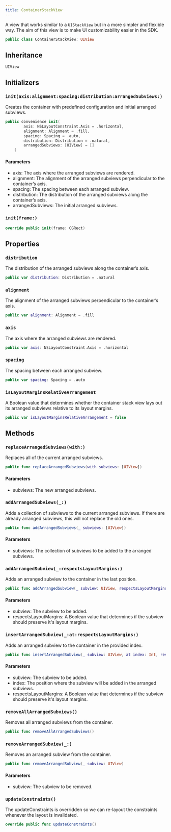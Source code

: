 ```yaml
---
title: ContainerStackView
---
```


A view that works similar to a `UIStackView` but in a more simpler and flexible way.
The aim of this view is to make UI customizability easier in the SDK.

``` swift
public class ContainerStackView: UIView 
```

## Inheritance

`UIView`

## Initializers

### `init(axis:alignment:spacing:distribution:arrangedSubviews:)`

Creates the container with predefined configuration and initial arranged subviews.

``` swift
public convenience init(
        axis: NSLayoutConstraint.Axis = .horizontal,
        alignment: Alignment = .fill,
        spacing: Spacing = .auto,
        distribution: Distribution = .natural,
        arrangedSubviews: [UIView] = []
    ) 
```

#### Parameters

  - axis: The axis where the arranged subviews are rendered.
  - alignment: The alignment of the arranged subviews perpendicular to the container’s axis.
  - spacing: The spacing between each arranged subview.
  - distribution: The distribution of the arranged subviews along the container’s axis.
  - arrangedSubviews: The initial arranged subviews.

### `init(frame:)`

``` swift
override public init(frame: CGRect) 
```

## Properties

### `distribution`

The distribution of the arranged subviews along the container’s axis.

``` swift
public var distribution: Distribution = .natural 
```

### `alignment`

The alignment of the arranged subviews perpendicular to the container’s axis.

``` swift
public var alignment: Alignment = .fill 
```

### `axis`

The axis where the arranged subviews are rendered.

``` swift
public var axis: NSLayoutConstraint.Axis = .horizontal
```

### `spacing`

The spacing between each arranged subview.

``` swift
public var spacing: Spacing = .auto 
```

### `isLayoutMarginsRelativeArrangement`

A Boolean value that determines whether the container stack view
lays out its arranged subviews relative to its layout margins.

``` swift
public var isLayoutMarginsRelativeArrangement = false 
```

## Methods

### `replaceArrangedSubviews(with:)`

Replaces all of the current arranged subviews.

``` swift
public func replaceArrangedSubviews(with subviews: [UIView]) 
```

#### Parameters

  - subviews: The new arranged subviews.

### `addArrangedSubviews(_:)`

Adds a collection of subviews to the current arranged subviews.
If there are already arranged subviews, this will not replace the old ones.

``` swift
public func addArrangedSubviews(_ subviews: [UIView]) 
```

#### Parameters

  - subviews: The collection of subviews to be added to the arranged subviews.

### `addArrangedSubview(_:respectsLayoutMargins:)`

Adds an arranged subview to the container in the last position.

``` swift
public func addArrangedSubview(_ subview: UIView, respectsLayoutMargins: Bool? = nil) 
```

#### Parameters

  - subview: The subview to be added.
  - respectsLayoutMargins: A Boolean value that determines if the subview should preserve it's layout margins.

### `insertArrangedSubview(_:at:respectsLayoutMargins:)`

Adds an arranged subview to the container in the provided index.

``` swift
public func insertArrangedSubview(_ subview: UIView, at index: Int, respectsLayoutMargins: Bool? = nil) 
```

#### Parameters

  - subview: The subview to be added.
  - index: The position where the subview will be added in the arranged subviews.
  - respectsLayoutMargins: A Boolean value that determines if the subview should preserve it's layout margins.

### `removeAllArrangedSubviews()`

Removes all arranged subviews from the container.

``` swift
public func removeAllArrangedSubviews() 
```

### `removeArrangedSubview(_:)`

Removes an arranged subview from the container.

``` swift
public func removeArrangedSubview(_ subview: UIView) 
```

#### Parameters

  - subview: The subview to be removed.

### `updateConstraints()`

The updateConstraints is overridden so we can re-layout the constraints whenever the layout is invalidated.

``` swift
override public func updateConstraints() 
```
